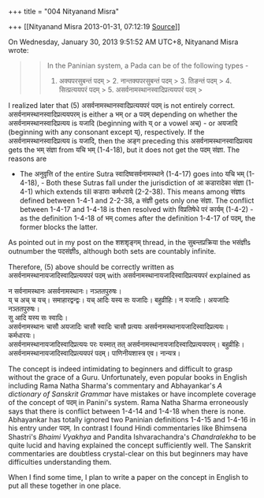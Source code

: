 +++
title = "004 Nityanand Misra"

+++
[[Nityanand Misra	2013-01-31, 07:12:19 [Source](https://groups.google.com/g/bvparishat/c/woj5T9ug6kU)]]



  
  
On Wednesday, January 30, 2013 9:51:52 AM UTC+8, Nityanand Misra wrote:

> 
> > In the Paninian system, a Pada can be of the following types -  
> > 1.  अक्यपरसुबन्तं पदम् > 2.  नान्तक्यपरसुबन्तं पदम् > 3.  तिङन्तं पदम् > 4.  सित्प्रत्ययपरं पदम् > 5.  असर्वनामस्थानस्वादिप्रत्ययपरं पदम् >
> 

  
I realized later that (5) असर्वनामस्थानस्वादिप्रत्ययपरं पदम् is not entirely correct. असर्वनामस्थानस्वादिप्रत्ययपरम् is either a भम् or a पदम् depending on whether the असर्वनामस्थानस्वादिप्रत्यय is यजादि (beginning with य् or a vowel अच्) - or अयजादि (beginning with any consonant except य्), respectively. If the असर्वनामस्थानस्वादिप्रत्यय is यजादि, then the अङ्ग preceding this असर्वनामस्थानस्वादिप्रत्यय gets the भम् संज्ञा from यचि भम् (1-4-18), but it does not get the पदम् संज्ञा. The reasons are  

-   The अनुवृत्ति of the entire Sutra स्वादिष्वसर्वनामस्थाने (1-4-17)
    goes into यचि भम् (1-4-18), -   Both these Sutras fall under the jurisdiction of आ कडारादेका संज्ञा
    (1-4-1) which extends till कडाराः कर्मधराये (2-2-38). This means
    among संज्ञाs defined between 1-4-1 and 2-2-38, a संज्ञी gets only
    one संज्ञा. The conflict between 1-4-17 and 1-4-18 is then resolved
    with विप्रतिषेधे परं कार्यम् (1-4-2) - as the definition 1-4-18 of
    भम् comes after the definition 1-4-17 of पदम्, the former blocks the
    latter.

As pointed out in my post on the शशशृङ्गम् thread, in the सुबन्तप्रक्रिया the भसंज्ञीs outnumber the पदसंज्ञीs, although both sets are countably infinite.  
  
Therefore, (5) above should be correctly written as असर्वनामस्थानायजादिस्वादिप्रत्ययपरं पदम् with असर्वनामस्थानायजादिस्वादिप्रत्ययपरं explained as  
  
न सर्वनामस्थानः असर्वनामस्थानः। नञ्ततपुरुषः।  
य् च अच् च यच्। समाहारद्वन्द्वः। यच् आदिः यस्य सः यजादिः। बहुव्रीहिः। न यजादिः। अयजादिः नञ्ततपुरुषः।  
सु आदि यस्य सः स्वादिः।  
असर्वनामस्थानः चासौ अयजादिः चासौ स्वादिः चासौ प्रत्ययः असर्वनामस्थानायजादिस्वादिप्रत्ययः। कर्मधारयः।  
असर्वनामस्थानायजादिस्वादिप्रत्ययः परः यस्मात् तत् असर्वनामस्थानायजादिस्वादिप्रत्ययपरम्। बहुव्रीहिः।  
असर्वनामस्थानायजादिस्वादिप्रत्ययपरं पदम्। पाणिनीयशास्त्र एव। नान्यत्र।  
  
The concept is indeed intimidating to beginners and difficult to grasp without the grace of a Guru. Unfortunately, even popular books in English including Rama Natha Sharma's commentary and Abhayankar's *A dictionary of Sanskrit Grammar* have mistakes or have incomplete coverage of the concept of पदम् in Panini's system. Rama Natha Sharma erroneously says that there is conflict between 1-4-14 and 1-4-18 when there is none. Abhayankar has totally ignored two Paninian definitions 1-4-15 and 1-4-16 in his entry under पदम्. In contrast I found Hindi commentaries like Bhimsena Shastri's *Bhaimi Vyakhya* and Pandita Ishvarachandra's *Chandralekha* to be quite lucid and having explained the concept sufficiently well. The Sanskrit commentaries are doubtless crystal-clear on this but beginners may have difficulties understanding them.  
  
When I find some time, I plan to write a paper on the concept in English to put all these together in one place.  

  
  


